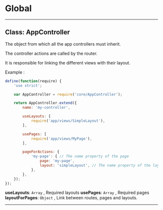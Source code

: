 # Global





* * *

## Class: AppController
The object from which all the app controllers must inherit.

The controller actions are called by the router.

It is responsible for linking the different views with their layout.

Example :

```js
define(function(require) {
    'use strict';

    var AppController = require('core/AppController');

    return AppController.extend({
        name: 'my-controller',

        useLayouts: [
            require('app/views/SimpleLayout'),
        ],

        usePages: [
            require('app/views/MyPage'),
        ],

        pageForActions: {
            'my-page': { // The name property of the page
                page: 'my-page',
                layout: 'simpleLayout', // The name property of the layout
            },
        },
    });
});
```

**useLayouts**: `Array` , Required layouts
**usePages**: `Array` , Required pages
**layoutForPages**: `Object` , Link between routes, pages and layouts.


* * *











